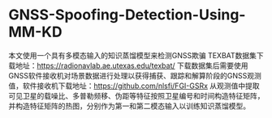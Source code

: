 # GNSS-Spoofing-Detection-Using-MM-KD

本文使用一个具有多模态输入的知识蒸馏模型来检测GNSS欺骗
TEXBAT数据集下载地址：https://radionavlab.ae.utexas.edu/texbat/
下载数据集后需要使用GNSS软件接收机对场景数据进行处理以获得捕获、跟踪和解算阶段的GNSS观测值，软件接收机下载地址：https://github.com/nlsfi/FGI-GSRx
从观测值中提取可见卫星的载噪比、多普勒频移、伪距等特征按照卫星编号和时间构造特征矩阵，并构造特征矩阵的热图，分别作为第一和第二模态输入以训练知识蒸馏模型。
